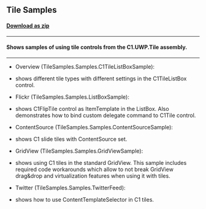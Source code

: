 ## Tile Samples
#### [Download as zip](https://downgit.github.io/#/home?url=https://github.com/GrapeCity/ComponentOne-UWP-Samples/tree/master/\C1.UWP.Tile\CS\TileSamples)
____
#### Shows samples of using tile controls from the C1.UWP.Tile assembly.
____

* Overview (TileSamples.Samples.C1TileListBoxSample):
* shows different tile types with different settings in the C1TileListBox control.


* Flickr (TileSamples.Samples.ListBoxSample):
* shows C1FlipTile control as ItemTemplate in the ListBox. Also demonstrates how to bind custom delegate command to C1Tile control.


* ContentSource (TileSamples.Samples.ContentSourceSample):
* shows C1 slide tiles with ContentSource set.


* GridView (TileSamples.Samples.GridViewSample):
* shows using C1 tiles in the standard GridView. This sample includes required code workarounds which allow to not break
    GridView drag&drop and virtualization features when using it with tiles.


* Twitter (TileSamples.Samples.TwitterFeed):
* shows how to use ContentTemplateSelector in C1 tiles.
